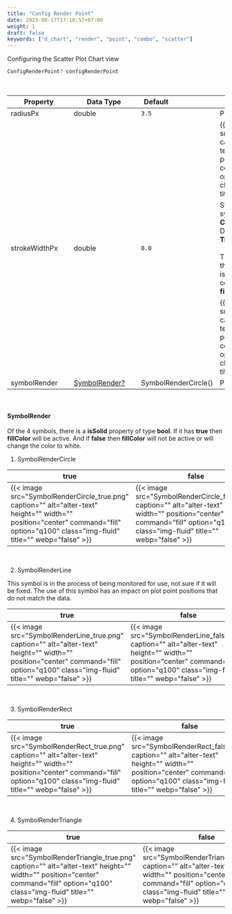 ```yaml
---
title: "Config Render Point"
date: 2023-08-17T17:10:57+07:00
weight: 1
draft: false
keywords: ["d_chart", "render", "point", "combo", "scatter"]
---
```


Configuring the Scatter Plot Chart view

```dart
ConfigRenderPoint? configRenderPoint
```

<br>

| <div style="width:130px">Property</div> | <div style="width:140px">Data Type</div> | <div style="width:70px">Default</div> | Description                                                                                                                                                                                                                                                         |
| --------------------------------------- | ---------------------------------------- | ------------------------------------- | ------------------------------------------------------------------------------------------------------------------------------------------------------------------------------------------------------------------------------------------------------------------- |
| radiusPx                                | double                                   | `3.5`                                 | Plot point/symbol size                                                                                                                                                                                                                                              |
|                                         |                                          |                                       | {{< image src="radiusPx.png" caption="" alt="alter-text" height="" width="" position="center" command="fill" option="q100" class="img-fluid" title=""  webp="false" >}}                                                                                             |
| strokeWidthPx                           | double                                   | `0.0`                                 | Stroke for **Target Line** symbol or border for **Circle** and **Rect** symbols. Does not apply to the **Triangle** symbol. <br><br> The border color follows the group color, so that it is different from the fill color, you must set the **fillColor** property |
|                                         |                                          |                                       | {{< image src="strokeWidthPx.png" caption="" alt="alter-text" height="" width="" position="center" command="fill" option="q100" class="img-fluid" title=""  webp="false" >}}                                                                                        |
| symbolRender                            | [SymbolRender?](#symbolrender)           | SymbolRenderCircle()                  | Plot point/symbol shape                                                                                                                                                                                                                                             |

<br>

#### SymbolRender

Of the 4 symbols, there is a **isSolid** property of type **bool**.
If it has **true** then **fillColor** will be active. And if **false** then **fillColor** will not be active or will change the color to white.
<br>

1. SymbolRenderCircle

| true                                                                                                                                                                                   | false                                                                                                                                                                                   |
| -------------------------------------------------------------------------------------------------------------------------------------------------------------------------------------- | --------------------------------------------------------------------------------------------------------------------------------------------------------------------------------------- |
| {{< image src="SymbolRenderCircle_true.png" caption="" alt="alter-text" height="" width="" position="center" command="fill" option="q100" class="img-fluid" title=""  webp="false" >}} | {{< image src="SymbolRenderCircle_false.png" caption="" alt="alter-text" height="" width="" position="center" command="fill" option="q100" class="img-fluid" title=""  webp="false" >}} |

<br>

2. SymbolRenderLine

This symbol is in the process of being monitored for use, not sure if it will be fixed. The use of this symbol has an impact on plot point positions that do not match the data.

| true                                                                                                                                                                                 | false                                                                                                                                                                                 |
| ------------------------------------------------------------------------------------------------------------------------------------------------------------------------------------ | ------------------------------------------------------------------------------------------------------------------------------------------------------------------------------------- |
| {{< image src="SymbolRenderLine_true.png" caption="" alt="alter-text" height="" width="" position="center" command="fill" option="q100" class="img-fluid" title=""  webp="false" >}} | {{< image src="SymbolRenderLine_false.png" caption="" alt="alter-text" height="" width="" position="center" command="fill" option="q100" class="img-fluid" title=""  webp="false" >}} |

<br>

3. SymbolRenderRect

| true                                                                                                                                                                                 | false                                                                                                                                                                                 |
| ------------------------------------------------------------------------------------------------------------------------------------------------------------------------------------ | ------------------------------------------------------------------------------------------------------------------------------------------------------------------------------------- |
| {{< image src="SymbolRenderRect_true.png" caption="" alt="alter-text" height="" width="" position="center" command="fill" option="q100" class="img-fluid" title=""  webp="false" >}} | {{< image src="SymbolRenderRect_false.png" caption="" alt="alter-text" height="" width="" position="center" command="fill" option="q100" class="img-fluid" title=""  webp="false" >}} |

<br>

4. SymbolRenderTriangle

| true                                                                                                                                                                                     | false                                                                                                                                                                                     |
| ---------------------------------------------------------------------------------------------------------------------------------------------------------------------------------------- | ----------------------------------------------------------------------------------------------------------------------------------------------------------------------------------------- |
| {{< image src="SymbolRenderTriangle_true.png" caption="" alt="alter-text" height="" width="" position="center" command="fill" option="q100" class="img-fluid" title=""  webp="false" >}} | {{< image src="SymbolRenderTriangle_false.png" caption="" alt="alter-text" height="" width="" position="center" command="fill" option="q100" class="img-fluid" title=""  webp="false" >}} |

<br>
